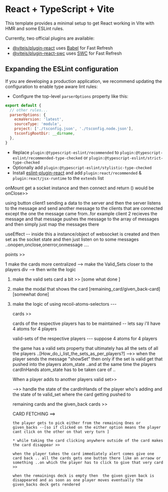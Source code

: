 # React + TypeScript + Vite

This template provides a minimal setup to get React working in Vite with HMR and some ESLint rules.

Currently, two official plugins are available:

- [@vitejs/plugin-react](https://github.com/vitejs/vite-plugin-react/blob/main/packages/plugin-react/README.md) uses [Babel](https://babeljs.io/) for Fast Refresh
- [@vitejs/plugin-react-swc](https://github.com/vitejs/vite-plugin-react-swc) uses [SWC](https://swc.rs/) for Fast Refresh

## Expanding the ESLint configuration

If you are developing a production application, we recommend updating the configuration to enable type aware lint rules:

- Configure the top-level `parserOptions` property like this:

```js
export default {
  // other rules...
  parserOptions: {
    ecmaVersion: 'latest',
    sourceType: 'module',
    project: ['./tsconfig.json', './tsconfig.node.json'],
    tsconfigRootDir: __dirname,
  },
}
```

- Replace `plugin:@typescript-eslint/recommended` to `plugin:@typescript-eslint/recommended-type-checked` or `plugin:@typescript-eslint/strict-type-checked`
- Optionally add `plugin:@typescript-eslint/stylistic-type-checked`
- Install [eslint-plugin-react](https://github.com/jsx-eslint/eslint-plugin-react) and add `plugin:react/recommended` & `plugin:react/jsx-runtime` to the `extends` list

onMount get a socket instance and then connect and return () would be onClose>>


using button client1 sending a data to the server and then the server listens to the message and send another message to the clients that are connected except the one the message came from..for example client 2 recieves the message and that message pushes the message to the array of messages and then simply just map the messages there 

useEffect -- inside this a instance/object  of websocket is created and then set as the socket state and then just listen on to some messages ..onopen,onclose,onerror,onmessage .... 


points >> 

1 make the cards more centralized --> make the Valid_Sets closer to the players div --> then write the logic  


1. make the valid sets card a bit >> [some what done ]
2. make the modal that shows the card [remaining_card/given_back-card] [somewhat done]



3. make the logic of using recoil-atoms-selectors ---
  
   cards >>  
   
   cards of the respective players has to be maintained 
      -- lets say i'll have 4 atoms for 4 players 

   valid-sets of the respective players 
       --- suppose 4 atoms for 4 players 

   the game has a valid sets property that ultimately has all the sets of all the players ..[How_do_i_list_the_sets_as_per_players?]
       -->> when the player sends the message "showSet" then only if the set is valid get that pushed into the players atom_state ..and at the same time the players cardInHands atom_state has to be taken care of ..

   When a player adds to another players valid set>>

     -->> handle the state of the cardInHands of the player who's adding and the state of te valid_set where the card getting pushed to  
   
   remaining cards and the given_back cards >>


   CARD FETCHING ==>

       the player gets to pick either from the remaining Ones or given_backs --[so if clicked on the either option means the player cant click on the other on that very turn ] 
   
       * while taking the card clicking anywhere outside of the card makes the card disappear >>

       when the player takes the card immediately alert comes give one card back .. all the cards gets one button there like an arraow or something ..on which the player has to click to give that very card >>

       when the remainings deck is empty then  the given given back is disappeared and as soon as one player moves eventually the given_backs deck gets rendered
